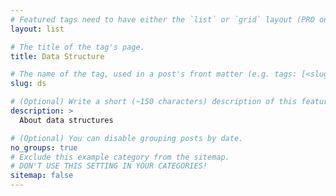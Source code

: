 ```yaml
---
# Featured tags need to have either the `list` or `grid` layout (PRO only).
layout: list

# The title of the tag's page.
title: Data Structure

# The name of the tag, used in a post's front matter (e.g. tags: [<slug>]).
slug: ds

# (Optional) Write a short (~150 characters) description of this featured tag.
description: >
  About data structures

# (Optional) You can disable grouping posts by date.
no_groups: true
# Exclude this example category from the sitemap.
# DON'T USE THIS SETTING IN YOUR CATEGORIES!
sitemap: false
---
```

